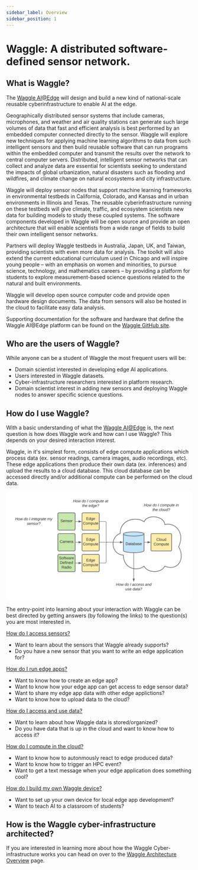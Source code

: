```yaml
---
sidebar_label: Overview
sidebar_position: 1
---
```


# Waggle: A distributed software-defined sensor network.

## What is Waggle?
The [Waggle AI@Edge](https://wa8.gl/) will design and build a new kind of national-scale reusable cyberinfrastructure to enable AI at the edge.

Geographically distributed sensor systems that include cameras, microphones, and weather and air quality stations can generate such large volumes of data that fast and efficient analysis is best performed by an embedded computer connected directly to the sensor. Waggle will explore new techniques for applying machine learning algorithms to data from such intelligent sensors and then build reusable software that can run programs within the embedded computer and transmit the results over the network to central computer servers. Distributed, intelligent sensor networks that can collect and analyze data are essential for scientists seeking to understand the impacts of global urbanization, natural disasters such as flooding and wildfires, and climate change on natural ecosystems and city infrastructure.

Waggle will deploy sensor nodes that support machine learning frameworks in environmental testbeds in California, Colorado, and Kansas and in urban environments in Illinois and Texas. The reusable cyberinfrastructure running on these testbeds will give climate, traffic, and ecosystem scientists new data for building models to study these coupled systems. The software components developed in Waggle will be open source and provide an open architecture that will enable scientists from a wide range of fields to build their own intelligent sensor networks.

Partners will deploy Waggle testbeds in Australia, Japan, UK, and Taiwan, providing scientists with even more data for analysis. The toolkit will also extend the current educational curriculum used in Chicago and will inspire young people – with an emphasis on women and minorities, to pursue science, technology, and mathematics careers – by providing a platform for students to explore measurement-based science questions related to the natural and built environments.

Waggle will develop open source computer code and provide open hardware design documents.  The data from sensors will also be hosted in the cloud to facilitate easy data analysis.

Supporting documentation for the software and hardware that define the Waggle AI@Edge platform can be found on the [Waggle GitHub site](https://github.com/waggle-sensor/waggle).

## Who are the users of Waggle?

While anyone can be a student of Waggle the most frequent users will be:

- Domain scientist interested in developing edge AI applications.
- Users interested in Waggle datasets.
- Cyber-infrastructure researchers interested in platform research.
- Domain scientist interest in adding new sensors and deploying Waggle nodes to answer specific science questions.

## How do I use Waggle?

With a basic understanding of what the [Waggle AI@Edge](https://wa8.gl/) is, the next question is how does Waggle work and how can I use Waggle? This depends on your desired interaction interest.

Waggle, in it's simplest form, consists of edge compute applications which process data (ex. sensor readings, camera images, audio recordings, etc). These edge applications then produce their own data (ex. inferences) and upload the results to a cloud database. This cloud database can be accessed directly and/or additional compute can be performed on the cloud data.

![Waggle User Interaction](./images/waggle_interact.png)

The entry-point into learning about your interaction with Waggle can be best directed by getting answers (by following the links) to the question(s) you are most interested in.

[How do I access sensors?](../tutorials/access-waggle-sensors.md)
- Want to learn about the sensors that Waggle already supports?
- Do you have a new sensor that you want to write an edge application for?

[How do I run edge apps?](../tutorials/edge-apps/intro-to-edge-apps)
- Want to know how to create an edge app?
- Want to know how your edge app can get access to edge sensor data?
- Want to share my edge app data with other edge applictions?
- Want to know how to upload data to the cloud?

[How do I access and use data?](../tutorials/accessing-data.md)
- Want to learn about how Waggle data is stored/organized?
- Do you have data that is up in the cloud and want to know how to access it?

[How do I compute in the cloud?](../tutorials/cloud-compute.md)
- Want to know how to autonmously react to edge produced data?
- Want to know how to trigger an HPC event?
- Want to get a text message when your edge application does something cool?

[How do I build my own Waggle device?](../tutorials/create-waggle.md)
- Want to set up your own device for local edge app development?
- Want to teach AI to a classroom of students?

## How is the Waggle cyber-infrastructure architected?

If you are interested in learning more about how the Waggle Cyber-infrastructure works you can head on over to the [Waggle Architecture Overview](./architecture.md) page.
